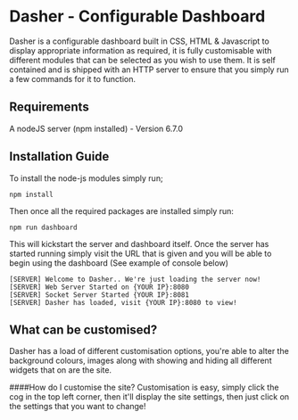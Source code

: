 # Dasher - Configurable Dashboard
Dasher is a configurable dashboard built in CSS, HTML &amp; Javascript to display appropriate information as required, it is fully customisable with different modules that can be selected as you wish to use them. It is self contained and is shipped with an HTTP server to ensure that you simply run a few commands for it to function.


## Requirements
A nodeJS server (npm installed) - Version 6.7.0

## Installation Guide
To install the node-js modules simply run;

```
npm install
```

Then once all the required packages are installed simply run:

```
npm run dashboard
```

This will kickstart the server and dashboard itself. Once the server has started running simply visit the URL that is given and you will be able to begin using the dashboard (See example of console below)

```
[SERVER] Welcome to Dasher.. We're just loading the server now!
[SERVER] Web Server Started on {YOUR IP}:8080
[SERVER] Socket Server Started {YOUR IP}:8081
[SERVER] Dasher has loaded, visit {YOUR IP}:8080 to view!
```

## What can be customised?
Dasher has a load of different customisation options, you're able to alter the background colours, images along with showing and hiding all different widgets that on are the site. 

####How do I customise the site?
Customisation is easy, simply click the cog in the top left corner, then it'll display the site settings, then just click on the settings that you want to change!


